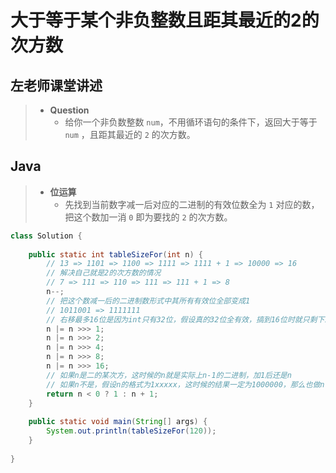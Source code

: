 # 大于等于某个非负整数且距其最近的2的次方数

## 左老师课堂讲述

> - **Question**
>   - 给你一个非负数整数 `num`，不用循环语句的条件下，返回大于等于 `num` ，且距其最近的 `2` 的次方数。

## Java

> - **位运算**
>   - 先找到当前数字减一后对应的二进制的有效位数全为 `1` 对应的数，把这个数加一消 `0` 即为要找的 `2` 的次方数。

```java
class Solution {
    
    public static int tableSizeFor(int n) {
        // 13 => 1101 => 1100 => 1111 => 1111 + 1 => 10000 => 16
        // 解决自己就是2的次方数的情况
        // 7 => 111 => 110 => 111 => 111 + 1 => 8
        n--;
        // 把这个数减一后的二进制数形式中其所有有效位全部变成1
        // 1011001 => 1111111
        // 右移最多16位是因为int只有32位，假设真的32位全有效，搞到16位时就只剩下16位了
        n |= n >>> 1;
        n |= n >>> 2;
        n |= n >>> 4;
        n |= n >>> 8;
        n |= n >>> 16;
        // 如果n是二的某次方，这时候的n就是实际上n-1的二进制，加1后还是n
        // 如果n不是，假设n的格式为1xxxxx，这时候的结果一定为1000000，那么也做n-1可以考虑上面的情况，不影响最后的结果，哪怕n-1是二的某次方，因为题目要求大于等于最近的，而n-1<n
        return n < 0 ? 1 : n + 1;
    }
    
    public static void main(String[] args) {
        System.out.println(tableSizeFor(120));
    }
    
}
```
